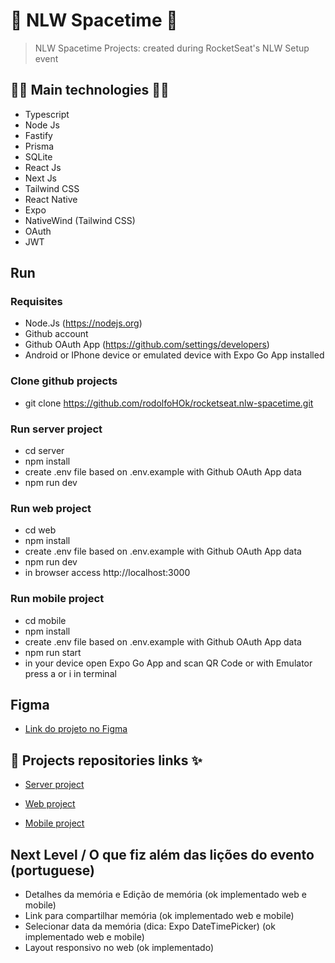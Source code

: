 # 🚀 NLW Spacetime 🚀

> NLW Spacetime Projects: created during RocketSeat's NLW Setup event

## 👨‍💻 Main technologies 👩‍💻

- Typescript
- Node Js
- Fastify
- Prisma
- SQLite
- React Js
- Next Js
- Tailwind CSS
- React Native
- Expo
- NativeWind (Tailwind CSS)
- OAuth
- JWT

## Run

### Requisites

- Node.Js (https://nodejs.org)
- Github account
- Github OAuth App (https://github.com/settings/developers)
- Android or IPhone device or emulated device with Expo Go App installed

### Clone github projects

- git clone https://github.com/rodolfoHOk/rocketseat.nlw-spacetime.git

### Run server project

- cd server
- npm install
- create .env file based on .env.example with Github OAuth App data
- npm run dev

### Run web project

- cd web
- npm install
- create .env file based on .env.example with Github OAuth App data
- npm run dev
- in browser access http://localhost:3000

### Run mobile project

- cd mobile
- npm install
- create .env file based on .env.example with Github OAuth App data
- npm run start
- in your device open Expo Go App and scan QR Code or with Emulator press a or i in terminal

## Figma

- [Link do projeto no Figma](https://www.figma.com/file/aqwOqkjsIgFbneWBpcNzya/C%C3%A1psula-do-tempo-%E2%80%A2-Trilha-Ignite-(Community)?type=design&node-id=205-3&t=ZN3FYzW6tmzrxJJ8-0)

## 🔗 Projects repositories links ✨

- [Server project](server)

- [Web project](web)

- [Mobile project](mobile)

## Next Level / O que fiz além das lições do evento (portuguese)

- Detalhes da memória e Edição de memória (ok implementado web e mobile)
- Link para compartilhar memória (ok implementado web e mobile)
- Selecionar data da memória (dica: Expo DateTimePicker) (ok implementado web e mobile)
- Layout responsivo no web (ok implementado)
